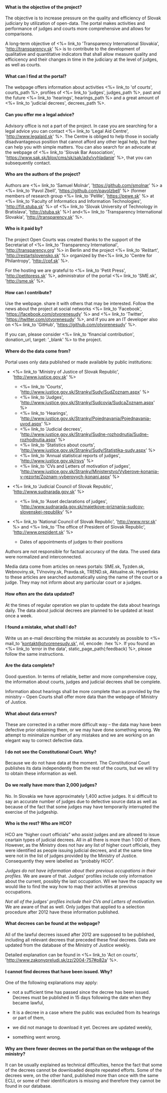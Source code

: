 #### What is the objective of the project?

The objective is to increase pressure on the quality and efficiency of Slovak judiciary by utilization of open-data. The portal makes activities and performance of judges and courts more comprehensive and allows for comparisons.

A long-term objective of <%= link_to 'Transparency International Slovakia', 'http://transparency.sk' %>
is to contribute to the development of qualitative and quantitative indicators that shall allow measure quality and efficicency and their changes in time in the judiciary at the level of judges, as well as courts.

#### What can I find at the portal?

The webpage offers information about activities
<%= link_to 'of courts', courts_path %>,
profiles of <%= link_to 'judges', judges_path %>,
past and the future <%= link_to 'hearings', hearings_path %>
and a great amount of <%= link_to 'judicial decrees', decrees_path %>.

#### Can you offer me a legal advice?

Advisory office is not a part of the project. In case you are searching for a legal advice you can contact
<%= link_to 'Legal Aid Centre', 'http://www.legalaid.sk' %>.
The Centre is obliged to help those in socially disadvantageous position that cannot afford any other legal help, but they can help you with simple matters. You can also search for an advocate at the webpage of
<%= link_to 'Slovak Bar Association', 'https://www.sak.sk/blox/cms/sk/sak/adv/vyhladanie' %>,
that you can subsequently contact.

#### Who are the authors of the project?

Authors are
<%= link_to 'Samuel Molnár', 'https://github.com/smolnar' %> a
<%= link_to 'Pavol Zbell', 'https://github.com/pavolzbell' %>
(former members of research group <%= link_to 'PeWe', 'https://pewe.sk' %> at
<%= link_to 'Faculty of Informatics and Information Technologies', 'http://fiit.stuba.sk' %> of
<%= link_to 'Slovak University of Technology in Bratislava', 'http://stuba.sk' %>) and<%= link_to 'Transparency International Slovakia', 'http://transparency.sk' %>.

#### Who is it paid by?

The project Open Courts was created thanks to the support of the Secretariat of
<%= link_to 'Transparency International', 'http://transparency.org' %>
in Berlin and the project <%= link_to 'Reštart', 'http://restartslovensko.sk' %>
organized by the<%= link_to 'Centre for Philantropy', 'http://cpf.sk' %>.

For the hosting we are grateful to 
<%= link_to 'Petit Press', 'http://petitpress.sk' %>,
administrator of the portal <%= link_to 'SME.sk', 'http://sme.sk' %>.

#### How can I contribute?

Use the webpage. share it with others that may be interested. Follow the news about the project at social networks
<%= link_to 'Facebook', 'https://facebook.com/otvorenesudy' %> and
<%= link_to 'Twitter', 'https://twitter.com/otvorenesudy' %>,
and if you are an IT developer also on
<%= link_to 'GitHub', 'https://github.com/otvorenesudy' %>.

If you can, please consider
<%= link_to 'financial contribution', donation_url, target: '_blank' %> to the project.

#### Where do the data come from?

Portal uses only data published or made available by public institutions:  

- <%= link_to 'Ministry of Justice of Slovak Republic', 'http://www.justice.gov.sk' %>
  - <%= link_to 'Courts', 'http://www.justice.gov.sk/Stranky/Sudy/SudZoznam.aspx' %>
  - <%= link_to 'Judges', 'http://www.justice.gov.sk/Stranky/Sudcovia/SudcaZoznam.aspx' %>
  - <%= link_to 'Hearings', 'http://www.justice.gov.sk/Stranky/Pojednavania/Pojednavania-uvod.aspx' %>
  - <%= link_to 'Judicial decrees', 'http://www.justice.gov.sk/Stranky/Sudne-rozhodnutia/Sudne-rozhodnutia.aspx' %>
  - <%= link_to 'Statistics about courts', 'http://www.justice.gov.sk/Stranky/Sudy/Statistika-sudy.aspx' %>
  - <%= link_to 'Annual statistical reports of judges', 'http://www.justice.gov.sk/rsvs' %>
  - <%= link_to 'CVs and Letters of motivation of judges', 'http://www.justice.gov.sk/Stranky/Ministerstvo/Vyberove-konania-v-rezorte/Zoznam-vyberovych-konani.aspx' %>

- <%= link_to 'Judicial Council of Slovak Republic', 'http://www.sudnarada.gov.sk' %>
  - <%= link_to 'Asset declarations of judges', 'http://www.sudnarada.gov.sk/majetkove-priznania-sudcov-slovenskej-republiky' %>

- <%= link_to 'National Council of Slovak Republic', 'http://www.nrsr.sk' %> and <%= link_to 'The office of President of Slovak Republic', 'http://www.prezident.sk' %>
  - Dates of appointments of judges to their positions

Authors are not responsible for factual accuracy of the data. The used data were normalized and interconnected.

Media data come from articles on news portals:
SME.sk, Tyzden.sk, Webnoviny.sk, TVnoviny.sk, Pravda.sk, TREND.sk, Aktualne.sk.
Hyperlinks to these articles are searched automatically using the name of the court or a judge. They may not inform about any particular court or a judges.

#### How often are the data updated?

At the times of regular operation we plan to update the data about hearings daily. The data about judicial decrees are planned to be updated at least once a week.

#### I found a mistake, what shall I do?

Write us an e-mail describing the mistake as accurately as possible to <%= mail_to 'kontakt@otvorenesudy.sk', nil, encode: :hex %>.
If you found an <%= link_to 'error in the data', static_page_path(:feedback) %>, please follow the same instructions.

#### Are the data complete?

Good question. In terms of reliable, better and more comprehensive copy, the information about courts, judges and judicial decrees shall be complete.

Information about hearings shall be more complete than as provided by the ministry &ndash; Open Courts shall offer more data than the webpage of Ministry of Justice.

#### What about data errors?

These are corrected in a rather more difficult way &ndash; the data may have been defective prior obtaining them, or we may have done something wrong. We attempt to minimalize number of any mistakes and we are working on an elegant way to correct defective data.

#### I do not see the Constitutional Court. Why?

Because we do not have data at the moment. The Constitutional Court publishes its data independently from the rest of the courts, but we will try to obtain these information as well.

#### Do we really have more than 2,000 judges?

No. In Slovakia we have approximately 1,400 active judges. It si difficult to say an accurate number of judges due to defective source data as well as because of the fact that some judges may have temporarily interrupted the exercise of the judgeship.

#### Who is the rest? Who are HCO?

HCO are “higher court officials” who assist judges and are allowed to issue ceartain types of judicial decrees. All in all there is more than 1 000 of them. However, as the Ministry does not hav any list of higher court officials, they were identified as people issuing judicial decrees, and at the same time were not in the list of judges provided by the Ministry of Justice. Consequently they were labelled as “probably HCO”.

_Judges do not have information about their previous occupations in their profiles._
We are aware of that. Judges' profiles include only information about the current, possibly the last occupation. Wll we have the capacity we would like to find the way how to map their activities at previous occupations.

_Not all of the judges' profiles include their CVs and Letters of motivation._
We are aware of that as well. Only judges that applied to a selection procedure after 2012 have these information published.

#### What decrees can be found at the webpage?

All of the lawful decrees issued after 2012 are supposed to be published, including all relevant decrees that preceded these final decrees. Data are updated from the database of the Ministry of Justice weekly.

Detailed explanation can be found in
<%= link_to 'Act on courts', 'http://www.zakonypreludi.sk/zz/2004-757#p82a' %>.

#### I cannot find decrees that have been issued. Why?

One of the following explanations may apply:

- not a sufficient time has passed since the decree has been issued. Decrees must be published in 15 days following the date when they became lawful, 

- It is a decree in a case where the public was excluded from its hearings or part of them,

- we did not manage to download it yet. Decrees are updated weekly,

- something went wrong.

#### Why are there fewer decrees on the portal than on the webpage of the ministry?

It can be usually explained as technical difficulties, hence the fact that some of the decrees cannot be downloaded despite repeated efforts. Some of the decrees were, on the other hand, published more than once with the same ECLI, or some of their identificators is missing and therefore they cannot be found in our database.

